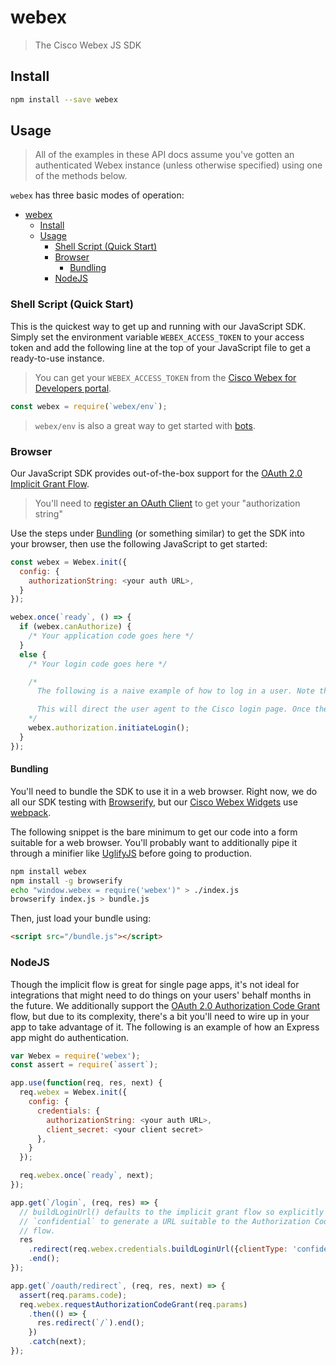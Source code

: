 # webex

> The Cisco Webex JS SDK

## Install

```bash
npm install --save webex
```

## Usage

> All of the examples in these API docs assume you've gotten an authenticated Webex instance (unless otherwise specified) using one of the methods below.

`webex` has three basic modes of operation:

- [webex](#webex)
  - [Install](#install)
  - [Usage](#usage)
    - [Shell Script (Quick Start)](#shell-script-quick-start)
    - [Browser](#browser)
      - [Bundling](#bundling)
    - [NodeJS](#nodejs)

### Shell Script (Quick Start)

This is the quickest way to get up and running with our JavaScript SDK. Simply set the environment variable `WEBEX_ACCESS_TOKEN` to your access token and add the following line at the top of your JavaScript file to get a ready-to-use instance.

> You can get your `WEBEX_ACCESS_TOKEN` from the [Cisco Webex for Developers portal](https://developer.webex.com).

```js
const webex = require(`webex/env`);
```

> `webex/env` is also a great way to get started with [bots](https://developer.webex.com/bots.html).

### Browser

Our JavaScript SDK provides out-of-the-box support for the [OAuth 2.0 Implicit Grant Flow](https://tools.ietf.org/html/rfc6749#section-4.2).

> You'll need to [register an OAuth Client](https://developer.webex.com/add-integration.html) to get your "authorization string"

Use the steps under [Bundling](#bundling) (or something similar) to get the SDK into your browser, then use the following JavaScript to get started:

```js
const webex = Webex.init({
  config: {
    authorizationString: <your auth URL>,
  }
});

webex.once(`ready`, () => {
  if (webex.canAuthorize) {
    /* Your application code goes here */
  }
  else {
    /* Your login code goes here */

    /*
      The following is a naive example of how to log in a user. Note that login should probably require a user action, otherwise errors can lead you into an infinite redirect loop.

      This will direct the user agent to the Cisco login page. Once the user logs in, they'll be redirected back to your app and the SDK will handle parsing the URL.
    */
    webex.authorization.initiateLogin();
  }
});

```

#### Bundling

You'll need to bundle the SDK to use it in a web browser. Right now, we do all our SDK testing with [Browserify](http://browserify.org/), but our [Cisco Webex Widgets](https://github.com/webex/react-ciscospark) use [webpack](https://webpack.github.io/).

The following snippet is the bare minimum to get our code into a form suitable for a web browser. You'll probably want to additionally pipe it through a minifier like [UglifyJS](https://github.com/mishoo/UglifyJS2) before going to production.

```bash
npm install webex
npm install -g browserify
echo "window.webex = require('webex')" > ./index.js
browserify index.js > bundle.js
```

Then, just load your bundle using:

```html
<script src="/bundle.js"></script>
```

### NodeJS

Though the implicit flow is great for single page apps, it's not ideal for integrations that might need to do things on your users' behalf months in the future. We additionally support the [OAuth 2.0 Authorization Code Grant](https://tools.ietf.org/html/rfc6749#section-4.1) flow, but due to its complexity, there's a bit you'll need to wire up in your app to take advantage of it. The following is an example of how an Express app might do authentication.

```js
var Webex = require('webex');
const assert = require(`assert`);

app.use(function(req, res, next) {
  req.webex = Webex.init({
    config: {
      credentials: {
        authorizationString: <your auth URL>,
        client_secret: <your client secret>
      },
    }
  });

  req.webex.once(`ready`, next);
});

app.get(`/login`, (req, res) => {
  // buildLoginUrl() defaults to the implicit grant flow so explicitly pass
  // `confidential` to generate a URL suitable to the Authorization Code grant
  // flow.
  res
    .redirect(req.webex.credentials.buildLoginUrl({clientType: 'confidential'}))
    .end();
});

app.get(`/oauth/redirect`, (req, res, next) => {
  assert(req.params.code);
  req.webex.requestAuthorizationCodeGrant(req.params)
    .then(() => {
      res.redirect(`/`).end();
    })
    .catch(next);
});
```